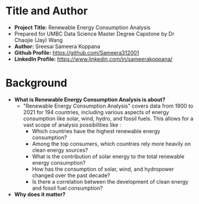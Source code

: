 # Title and Author
 - **Project Title:** Renewable Energy Consumption Analysis
 - Prepared for UMBC Data Science Master Degree Capstone by Dr Chaojie (Jay) Wang
 - **Author:** Sreesai Sameera Koppana
 - **Github Profile:** https://github.com/Sameera312001
 - **LinkedIn Profile:** https://www.linkedin.com/in/sameerakoppana/

# Background
- **What is Renewable Energy Consumption Analysis is about?**
  - "Renewable Energy Consumption Analysis" covers data from 1900 to 2021 for 194 countries, including various aspects of energy consumption like solar, wind, hydro, and fossil fuels. This allows for a vast scope of analysis possibilities like :
    - Which countries have the highest renewable energy consumption?
    - Among the top consumers, which countries rely more heavily on clean energy sources?
    - What is the contribution of solar energy to the total renewable energy consumption?
    - How has the consumption of solar, wind, and hydropower changed over the past decade?
    - Is there a correlation between the development of clean energy and fossil fuel consumption?
- **Why does it matter?**
